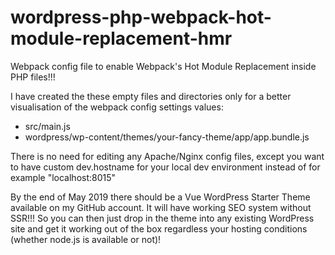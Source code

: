 # wordpress-php-webpack-hot-module-replacement-hmr
Webpack config file to enable Webpack's Hot Module Replacement inside PHP files!!!

I have created the these empty files and directories only for a better visualisation of the webpack config settings values:
- src/main.js
- wordpress/wp-content/themes/your-fancy-theme/app/app.bundle.js 

There is no need for editing any Apache/Nginx config files, except you want to have custom dev.hostname for your local dev environment instead of for example "localhost:8015"

By the end of May 2019 there should be a Vue WordPress Starter Theme available on my GitHub account. It will have working SEO system without SSR!!! So you can then just drop in the theme into any existing WordPress site and get it working out of the box regardless your hosting conditions (whether node.js is available or not)!  